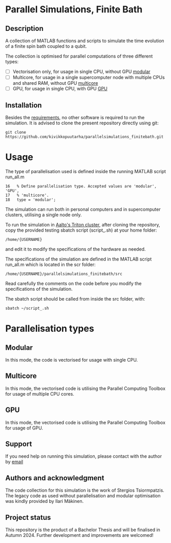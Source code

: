 # Parallel Simulations, Finite Bath
## Description
A collection of MATLAB functions and scripts to simulate the time evolution of a finite spin bath coupled to a qubit.

The collection is optimised for parallel computations of three different types:

- [ ] Vectorisation only, for usage in single CPU, without GPU [modular](#Modular)
- [ ] Multicore, for usage in a single supercomputer node with multiple CPUs and shared RAM, without GPU [multicore](#Multicore)
- [ ] GPU, for usage in single CPU, with GPU [GPU](#GPU)

## Installation
Besides the [requirements](requirements.txt), no other software is required to run the simulation. It is advised to clone the present repository directly using git:
```
git clone https://github.com/kivikkopuutarha/parallelsimulations_finitebath.git
```
# Usage
The type of parallelisation used is defined inside the running MATLAB script run_all.m
```
16   % Define parallelisation type. Accepted values are 'modular', 'GPU',
17   % 'multicore'.
18   type = 'modular';
```
The simulation can run both in personal computers and in supercomputer clusters, utilising a single node only.

To run the simulation in [Aalto's Triton cluster](https://scicomp.aalto.fi/triton/), after cloning the repository, copy the provided testing sbatch script (script_.sh) at your home folder:
```
/home/{USERNAME}
```
and edit it to modify the specifications of the hardware as needed.

The specifications of the simulation are defined in the MATLAB script run_all.m which is located in the scr folder:
```
/home/{USERNAME}/parallelsimulations_finitebath/src
```
Read carefully the comments on the code before you modify the specifications of the simulation.

The sbatch script should be called from inside the src folder, with:
```
sbatch ~/script_.sh
```

# Parallelisation types

## Modular
In this mode, the code is vectorised for usage with single CPU.

## Multicore
In this mode, the vectorised code is utilising the Parallel Computing Toolbox for usage of multiple CPU cores.

## GPU
In this mode, the vectorised code is utilising the Parallel Computing Toolbox for usage of GPU.

## Support
If you need help on running this simulation, please contact with the author by [email](mailto:stergios.tsiormpatzis@aalto.fi)

## Authors and acknowledgment
The code collection for this simulation is the work of Stergios Tsiormpatzis. The legacy code as used without parallelisation and modular optimisation was kindly provided by Ilari Mäkinen.

## Project status
This repository is the product of a Bachelor Thesis and will be finalised in Autumn 2024. Further development and improvements are welcomed!
